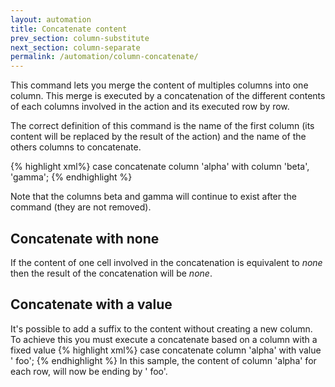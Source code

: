 ```yaml
---
layout: automation
title: Concatenate content
prev_section: column-substitute
next_section: column-separate
permalink: /automation/column-concatenate/
---
```

This command lets you merge the content of multiples columns into one column. This merge is executed by a concatenation of the different contents of each columns involved in the action and its executed row by row.

The correct definition of this command is the name of the first column (its content will be replaced by the result of the action) and the name of the others columns to concatenate.

{% highlight xml%}
case concatenate column 'alpha' with column 'beta', 'gamma';
{% endhighlight %}

Note that the columns beta and gamma will continue to exist after the command (they are not removed).

## Concatenate with none

If the content of one cell involved in the concatenation is equivalent to *none* then the result of the concatenation will be *none*.

## Concatenate with a value

It's possible to add a suffix to the content without creating a new column. To achieve this you must execute a concatenate based on a column with a fixed value
{% highlight xml%}
case concatenate column 'alpha' with value ' foo';
{% endhighlight %}
In this sample, the content of column 'alpha' for each row, will now be ending by ' foo'.
